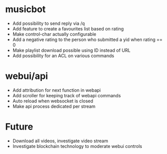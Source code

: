# musicbot
- Add possibility to send reply via /q
- Add feature to create a favourites list based on rating
- Make control-char actually configurable
- Add a negative rating to the person who submitted a yid when rating == 0
- Make playlist download possible using ID instead of URL
- Add possibility for an ACL on various commands

# webui/api
- Add attribution for next function in webapi
- Add scroller for keeping track of webapi commands
- Auto reload when websocket is closed
- Make api process dedicated per stream

# Future
- Download all videos, investigate video stream
- Investigate blockchain technology to moderate webui controls